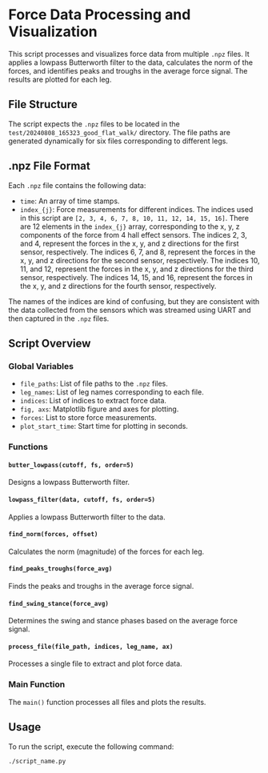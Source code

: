 # Force Data Processing and Visualization

This script processes and visualizes force data from multiple `.npz` files. It applies a lowpass Butterworth filter to the data, calculates the norm of the forces, and identifies peaks and troughs in the average force signal. The results are plotted for each leg.

## File Structure

The script expects the `.npz` files to be located in the `test/20240808_165323_good_flat_walk/` directory. The file paths are generated dynamically for six files corresponding to different legs.

## .npz File Format

Each `.npz` file contains the following data:
- `time`: An array of time stamps.
- `index_{j}`: Force measurements for different indices. The indices used in this script are `[2, 3, 4, 6, 7, 8, 10, 11, 12, 14, 15, 16]`.
There are 12 elements in the `index_{j}` array, corresponding to the x, y, z components of the force from 4 hall effect sensors.
The indices 2, 3, and 4, represent the forces in the x, y, and z directions for the first sensor, respectively.
The indices 6, 7, and 8, represent the forces in the x, y, and z directions for the second sensor, respectively.
The indices 10, 11, and 12, represent the forces in the x, y, and z directions for the third sensor, respectively.
The indices 14, 15, and 16, represent the forces in the x, y, and z directions for the fourth sensor, respectively.

The names of the indices are kind of confusing, but they are consistent with the data collected from the sensors which was streamed using UART and then captured in the `.npz` files.

## Script Overview

### Global Variables

- `file_paths`: List of file paths to the `.npz` files.
- `leg_names`: List of leg names corresponding to each file.
- `indices`: List of indices to extract force data.
- `fig, axs`: Matplotlib figure and axes for plotting.
- `forces`: List to store force measurements.
- `plot_start_time`: Start time for plotting in seconds.

### Functions

#### `butter_lowpass(cutoff, fs, order=5)`

Designs a lowpass Butterworth filter.

#### `lowpass_filter(data, cutoff, fs, order=5)`

Applies a lowpass Butterworth filter to the data.

#### `find_norm(forces, offset)`

Calculates the norm (magnitude) of the forces for each leg.

#### `find_peaks_troughs(force_avg)`

Finds the peaks and troughs in the average force signal.

#### `find_swing_stance(force_avg)`

Determines the swing and stance phases based on the average force signal.

#### `process_file(file_path, indices, leg_name, ax)`

Processes a single file to extract and plot force data.

### Main Function

The `main()` function processes all files and plots the results.

## Usage

To run the script, execute the following command:

```bash
./script_name.py